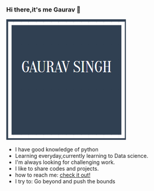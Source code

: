 ### Hi there,it's me Gaurav 👋
![](pp.png)
- I have good knowledge of python
- Learning everyday,currently learning to Data science.
- I'm always looking for challenging work.
- I like to share codes and projects.
- how to reach me: [check it out!](https://www.instagram.com/codesgaurav/?hl=en)
- I try to: Go beyond and push the bounds
